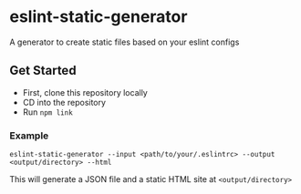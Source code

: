# eslint-static-generator
A generator to create static files based on your eslint configs

## Get Started
- First, clone this repository locally
- CD into the repository
- Run `npm link`

### Example
```
eslint-static-generator --input <path/to/your/.eslintrc> --output <output/directory> --html
```

This will generate a JSON file and a static HTML site at `<output/directory>`
